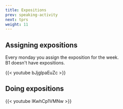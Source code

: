 ```yaml
---
title: Expositions
prev: speaking-activity
next: tprs
weight: 11
---
```


## Assigning expositions

Every monday you assign the exposition for the week.\
B1 doesn't have expositions.

{{< youtube bJjglpaEuZc >}}

## Doing expositions

{{< youtube IKwhCp1VMNw >}}
